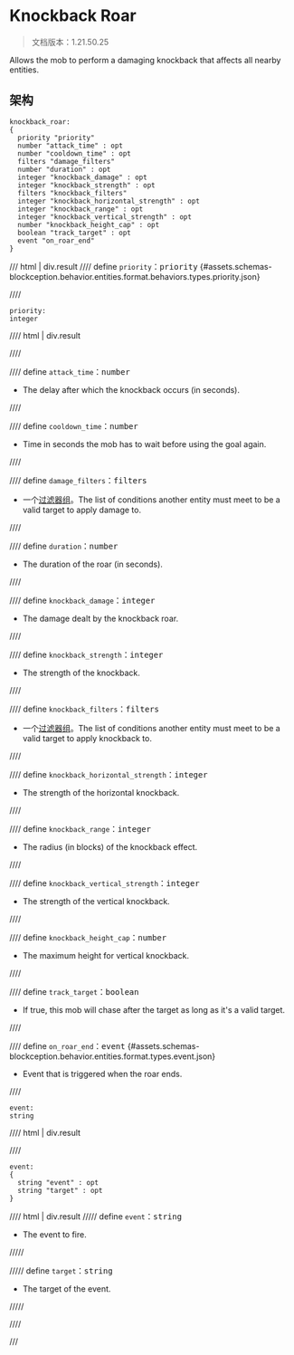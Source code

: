 # Knockback Roar

> 文档版本：1.21.50.25

Allows the mob to perform a damaging knockback that affects all nearby entities.

## 架构

```mcschema
knockback_roar:
{
  priority "priority"
  number "attack_time" : opt
  number "cooldown_time" : opt
  filters "damage_filters"
  number "duration" : opt
  integer "knockback_damage" : opt
  integer "knockback_strength" : opt
  filters "knockback_filters"
  integer "knockback_horizontal_strength" : opt
  integer "knockback_range" : opt
  integer "knockback_vertical_strength" : opt
  number "knockback_height_cap" : opt
  boolean "track_target" : opt
  event "on_roar_end"
}

```

/// html | div.result
//// define
`priority`：<samp>priority</samp> {#assets.schemas-blockception.behavior.entities.format.behaviors.types.priority.json}


////

```mcschema
priority:
integer

```

//// html | div.result

////



//// define
`attack_time`：<samp>number</samp>

- The delay after which the knockback occurs (in seconds).


////


//// define
`cooldown_time`：<samp>number</samp>

- Time in seconds the mob has to wait before using the goal again.


////


//// define
`damage_filters`：<samp>filters</samp>

- 一个[过滤器组](../filter.md)。The list of conditions another entity must meet to be a valid target to apply damage to.


////


//// define
`duration`：<samp>number</samp>

- The duration of the roar (in seconds).


////


//// define
`knockback_damage`：<samp>integer</samp>

- The damage dealt by the knockback roar.


////


//// define
`knockback_strength`：<samp>integer</samp>

- The strength of the knockback.


////


//// define
`knockback_filters`：<samp>filters</samp>

- 一个[过滤器组](../filter.md)。The list of conditions another entity must meet to be a valid target to apply knockback to.


////


//// define
`knockback_horizontal_strength`：<samp>integer</samp>

- The strength of the horizontal knockback.


////


//// define
`knockback_range`：<samp>integer</samp>

- The radius (in blocks) of the knockback effect.


////


//// define
`knockback_vertical_strength`：<samp>integer</samp>

- The strength of the vertical knockback.


////


//// define
`knockback_height_cap`：<samp>number</samp>

- The maximum height for vertical knockback.


////


//// define
`track_target`：<samp>boolean</samp>

- If true, this mob will chase after the target as long as it's a valid target.


////


//// define
`on_roar_end`：<samp>event</samp> {#assets.schemas-blockception.behavior.entities.format.types.event.json}

- Event that is triggered when the roar ends.


////

```mcschema
event:
string

```

//// html | div.result

////


```mcschema
event:
{
  string "event" : opt
  string "target" : opt
}

```

//// html | div.result
///// define
`event`：<samp>string</samp>

- The event to fire.


/////


///// define
`target`：<samp>string</samp>

- The target of the event.


/////


////




///

